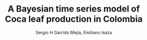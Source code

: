 ---
paperId: 10
author: Sergio H Garrido Mejia, Emiliano Isaza
publicationauthor: Garrido Mejia, S. H. et al.
title: A Bayesian time series model of Coca leaf production in Colombia
pdf: --
poster: Oral_Sergio_Garrido
alt: --
type: Oral
topic: Applications
subtopic: Machine Learning
link: 
conference: icml
year: 2020
tags: icml-2020
location: Virtual
---
